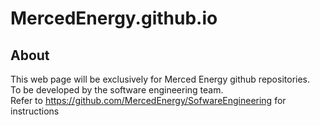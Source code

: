# MercedEnergy.github.io
## About 
This web page will be exclusively for Merced Energy github repositories. <br> 
To be developed by the software engineering team. <br> 
Refer to https://github.com/MercedEnergy/SofwareEngineering for instructions <br> 
